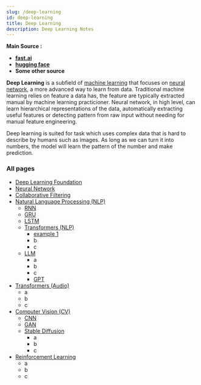 ```yaml
---
slug: /deep-learning
id: deep-learning
title: Deep Learning
description: Deep Learning Notes
---
```


**Main Source :**

- **[fast.ai](https://course.fast.ai/)**
- **[hugging face](https://huggingface.co/learn)**
- **Some other source**

**Deep Learning** is a subfield of [machine learning](/machine-learning) that focuses on [neural network](deep-learning/neural-network), a more advanced way to learn from data. Traditional machine learning relies on feature a data has, the feature are typically extracted manual by machine learning practicioner. Neural network, in high level, can learn hierarchical representations of the data, automatically extracting useful features or detecting pattern from raw input without needing for manual feature engineering.

Deep learning is suited for task which uses complex data that is hard to describe by humans such as images. As long as we can turn it into numbers, the model will learn the pattern of the number and make prediction.

### All pages

- [Deep Learning Foundation](deep-learning/deep-learning-foundation)
- [Neural Network](deep-learning/neural-network)
- [Collaborative Filtering](deep-learning/collaborative-filtering)
- [Natural Language Processing (NLP)](deep-learning/natural-language-processing)
  - [RNN](deep-learning/natural-language-processing/rnn)
  - [GRU](deep-learning/natural-language-processing/gru)
  - [LSTM](deep-learning/natural-language-processing/lstm)
  - [Transformers (NLP)](deep-learning/natural-language-processing/transformers-nlp)
    - [example 1](deep-learning/natural-language-processing/transformers-nlp/example1)
    - b
    - c
  - [LLM](deep-learning/natural-language-processing/llm)
    - a
    - b
    - c
    - [GPT](deep-learning/natural-language-processing/llm/gpt)
- [Transformers (Audio)](deep-learning/transformers-audio)
  - a
  - b
  - c
- [Computer Vision (CV)](deep-learning/computer-vision)
  - [CNN](deep-learning/computer-vision/cnn)
  - [GAN](deep-learning/computer-vision/gan)
  - [Stable Diffusion](deep-learning/computer-vision/stable-diffusion)
    - a
    - b
    - c
- [Reinforcement Learning](deep-learning/reinforcement-learning)
  - a
  - b
  - c
